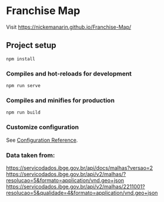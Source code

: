 # Franchise Map

Visit https://nickemanarin.github.io/Franchise-Map/

## Project setup
```
npm install
```

### Compiles and hot-reloads for development
```
npm run serve
```

### Compiles and minifies for production
```
npm run build
```

### Customize configuration
See [Configuration Reference](https://cli.vuejs.org/config/).

### Data taken from:

https://servicodados.ibge.gov.br/api/docs/malhas?versao=2  
https://servicodados.ibge.gov.br/api/v2/malhas/?resolucao=5&formato=application/vnd.geo+json  
https://servicodados.ibge.gov.br/api/v2/malhas/2211001?resolucao=5&qualidade=4&formato=application/vnd.geo+json  